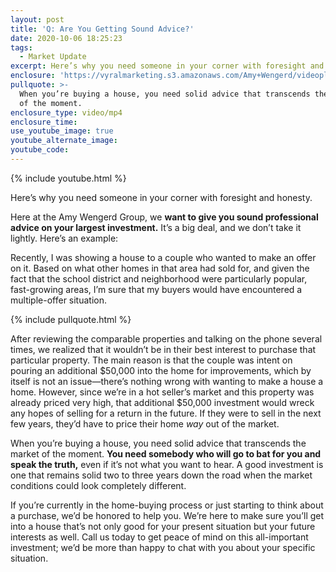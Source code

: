 ```yaml
---
layout: post
title: 'Q: Are You Getting Sound Advice?'
date: 2020-10-06 18:25:23
tags:
  - Market Update
excerpt: Here’s why you need someone in your corner with foresight and honesty.
enclosure: 'https://vyralmarketing.s3.amazonaws.com/Amy+Wengerd/videoplayback+(6).mp4'
pullquote: >-
  When you’re buying a house, you need solid advice that transcends the market
  of the moment.
enclosure_type: video/mp4
enclosure_time:
use_youtube_image: true
youtube_alternate_image:
youtube_code:
---
```


{% include youtube.html %}

Here’s why you need someone in your corner with foresight and honesty.

Here at the Amy Wengerd Group, we **want to give you sound professional advice on your largest investment.** It’s a big deal, and we don’t take it lightly. Here’s an example:&nbsp;

Recently, I was showing a house to a couple who wanted to make an offer on it. Based on what other homes in that area had sold for, and given the fact that the school district and neighborhood were particularly popular, fast-growing areas, I’m sure that my buyers would have encountered a multiple-offer situation.&nbsp;

{% include pullquote.html %}

After reviewing the comparable properties and talking on the phone several times, we realized that it wouldn’t be in their best interest to purchase that particular property. The main reason is that the couple was intent on pouring an additional $50,000 into the home for improvements, which by itself is not an issue—there’s nothing wrong with wanting to make a house a home. However, since we’re in a hot seller’s market and this property was already priced very high, that additional $50,000 investment would wreck any hopes of selling for a return in the future. If they were to sell in the next few years, they’d have to price their home *way* out of the market.&nbsp;

When you’re buying a house, you need solid advice that transcends the market of the moment. **You need somebody who will go to bat for you and speak the truth,** even if it’s not what you want to hear. A good investment is one that remains solid two to three years down the road when the market conditions could look completely different.&nbsp;

If you’re currently in the home-buying process or just starting to think about a purchase, we’d be honored to help you. We’re here to make sure you’ll get into a house that’s not only good for your present situation but your future interests as well. Call us today to get peace of mind on this all-important investment; we’d be more than happy to chat with you about your specific situation.